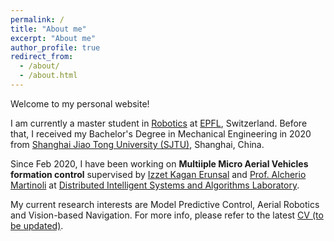 ```yaml
---
permalink: /
title: "About me"
excerpt: "About me"
author_profile: true
redirect_from: 
  - /about/
  - /about.html
---
```


Welcome to my personal website!

I am currently a master student in [Robotics](https://www.epfl.ch/education/master/programs/robotics/) at [EPFL](https://www.epfl.ch/en/), Switzerland. Before that, I received my Bachelor's Degree in Mechanical Engineering in 2020 from [Shanghai Jiao Tong University (SJTU)](https://en.sjtu.edu.cn/), Shanghai, China. 

Since Feb 2020, I have been working on **Multiiple Micro Aerial Vehicles formation control** supervised by [Izzet Kagan Erunsal](https://www.epfl.ch/labs/disal/people/team/kaganerunsal/) and [Prof. Alcherio Martinoli](https://www.epfl.ch/labs/disal/people/team/alcheriomartinoli/) at [Distributed Intelligent Systems and Algorithms Laboratory](https://www.epfl.ch/labs/disal/).

My current research interests are Model Predictive Control, Aerial Robotics and Vision-based Navigation. For more info, please refer to the latest [CV (to be updated)]().

